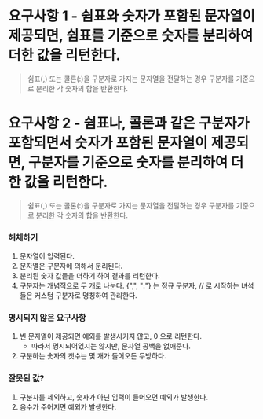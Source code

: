 # 요구사항 1 - 쉼표와 숫자가 포함된 문자열이 제공되면, 쉼표를 기준으로 숫자를 분리하여 더한 값을 리턴한다.

> 쉼표(,) 또는 콜론(:)을 구분자로 가지는 문자열을 전달하는 경우 구분자를 기준으로 분리한 각 숫자의 합을 반환한다.

# 요구사항 2 - 쉼표나, 콜론과 같은 구분자가 포함되면서 숫자가 포함된 문자열이 제공되면, 구분자를 기준으로 숫자를 분리하여 더한 값을 리턴한다.

> 쉼표(,) 또는 콜론(:)을 구분자로 가지는 문자열을 전달하는 경우 구분자를 기준으로 분리한 각 숫자의 합을 반환한다.

### 해체하기
1. 문자열이 입력된다.
2. 문자열은 구분자에 의해서 분리된다.
3. 분리된 숫자 값들을 더하기 하여 결과를 리턴한다.
4. 구분자는 개념적으로 두 개로 나눈다. {",", ":"} 는 정규 구분자, // 로 시작하는 녀석들은 커스텀 구분자로 명칭하여 관리한다.

### 명시되지 않은 요구사항
1. 빈 문자열이 제공되면 예외를 발생시키지 않고, 0 으로 리턴한다.
   - 따라서 명시되어있지는 않지만, 문자열 공백을 없애준다.
2. 구분하는 숫자의 갯수는 몇 개가 들어오든 무방하다.

### 잘못된 값?
1. 구분자를 제외하고, 숫자가 아닌 입력이 들어오면 예외가 발생한다.
2. 음수가 주어지면 예외가 발생한다.